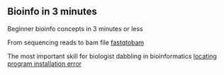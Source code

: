 ## Bioinfo in 3 minutes

Beginner bioinfo concepts in 3 minutes or less

From sequencing reads to bam file
[fastqtobam](https://liaw2019.github.io/bioinfoin3minutes/fastqtobam)

The most important skill for biologist dabbling in bioinformatics [locating program installation error](https://liaw2019.github.io/bioinfoin3minutes/locating_installation_error)

<!--
### Markdown

Markdown is a lightweight and easy-to-use syntax for styling your writing. It includes conventions for

```markdown
Syntax highlighted code block

# Header 1
## Header 2
### Header 3

- Bulleted
- List

1. Numbered
2. List

**Bold** and _Italic_ and `Code` text

[Link](url) and ![Image](src)
```

For more details see [GitHub Flavored Markdown](https://guides.github.com/features/mastering-markdown/).

### Jekyll Themes

Your Pages site will use the layout and styles from the Jekyll theme you have selected in your [repository settings](https://github.com/ThymeLy/bioinfoin3minutes/settings). The name of this theme is saved in the Jekyll `_config.yml` configuration file.

### Support or Contact

Having trouble with Pages? Check out our [documentation](https://help.github.com/categories/github-pages-basics/) or [contact support](https://github.com/contact) and we’ll help you sort it out.

-->
